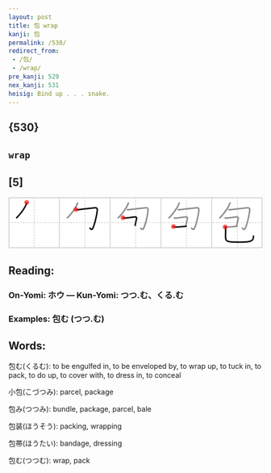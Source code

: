 ```yaml
---
layout: post
title: 包 wrap
kanji: 包
permalink: /530/
redirect_from:
 - /包/
 - /wrap/
pre_kanji: 529
nex_kanji: 531
heisig: Bind up . . . snake.
---
```


## {530}

## `wrap`

## [5]

<div class="stroke"><img src="../images/E58C85.png" /></div>

## Reading:

### On-Yomi: ホウ &mdash; Kun-Yomi: つつ.む、くる.む

### Examples: 包む (つつ.む)

## Words:

包む(くるむ): to be engulfed in, to be enveloped by, to wrap up, to tuck in, to pack, to do up, to cover with, to dress in, to conceal

小包(こづつみ): parcel, package

包み(つつみ): bundle, package, parcel, bale

包装(ほうそう): packing, wrapping

包帯(ほうたい): bandage, dressing

包む(つつむ): wrap, pack
